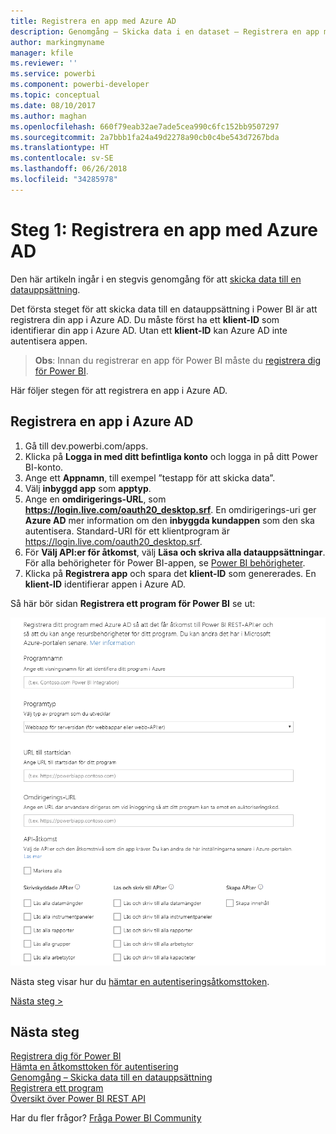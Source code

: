 ```yaml
---
title: Registrera en app med Azure AD
description: Genomgång – Skicka data i en dataset – Registrera en app med Azure AD
author: markingmyname
manager: kfile
ms.reviewer: ''
ms.service: powerbi
ms.component: powerbi-developer
ms.topic: conceptual
ms.date: 08/10/2017
ms.author: maghan
ms.openlocfilehash: 660f79eab32ae7ade5cea990c6fc152bb9507297
ms.sourcegitcommit: 2a7bbb1fa24a49d2278a90cb0c4be543d7267bda
ms.translationtype: HT
ms.contentlocale: sv-SE
ms.lasthandoff: 06/26/2018
ms.locfileid: "34285978"
---
```

# <a name="step-1-register-an-app-with-azure-ad"></a>Steg 1: Registrera en app med Azure AD
Den här artikeln ingår i en stegvis genomgång för att [skicka data till en datauppsättning](walkthrough-push-data.md).

Det första steget för att skicka data till en datauppsättning i Power BI är att registrera din app i Azure AD. Du måste först ha ett **klient-ID** som identifierar din app i Azure AD. Utan ett **klient-ID** kan Azure AD inte autentisera appen.

> **Obs**: Innan du registrerar en app för Power BI måste du [registrera dig för Power BI](create-an-azure-active-directory-tenant.md).
> 
> 

Här följer stegen för att registrera en app i Azure AD.

## <a name="register-an-app-in-azure-ad"></a>Registrera en app i Azure AD
1. Gå till dev.powerbi.com/apps.
2. Klicka på **Logga in med ditt befintliga konto** och logga in på ditt Power BI-konto.
3. Ange ett **Appnamn**, till exempel ”testapp för att skicka data”.
4. Välj **inbyggd app** som **apptyp**.
5. Ange en **omdirigerings-URL**, som **https://login.live.com/oauth20_desktop.srf**. En omdirigerings-uri ger **Azure AD** mer information om den **inbyggda kundappen** som den ska autentisera. Standard-URI för ett klientprogram är https://login.live.com/oauth20_desktop.srf.
6. För **Välj API:er för åtkomst**, välj **Läsa och skriva alla datauppsättningar**. För alla behörigheter för Power BI-appen, se [Power BI behörigheter](power-bi-permissions.md).
7. Klicka på **Registrera app** och spara det **klient-ID** som genererades. En **klient-ID** identifierar appen i Azure AD.

Så här bör sidan **Registrera ett program för Power BI** se ut:

![](media/walkthrough-push-data-register-app-with-azure-ad/powerbi-developer-sample-register-app.png)

Nästa steg visar hur du [hämtar en autentiseringsåtkomsttoken](walkthrough-push-data-get-token.md).

[Nästa steg >](walkthrough-push-data-get-token.md)

## <a name="next-steps"></a>Nästa steg
[Registrera dig för Power BI](create-an-azure-active-directory-tenant.md)  
[Hämta en åtkomsttoken för autentisering](walkthrough-push-data-get-token.md)  
[Genomgång – Skicka data till en datauppsättning](walkthrough-push-data.md)  
[Registrera ett program](register-app.md)  
[Översikt över Power BI REST API](overview-of-power-bi-rest-api.md)  

Har du fler frågor? [Fråga Power BI Community](http://community.powerbi.com/)

